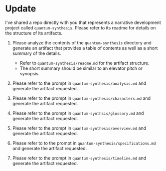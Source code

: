# Update

I've shared a repo directly with you that represents a narrative development project called `quantum-synthesis`. Please refer to its readme for details on the structure of its artifacts.

1. Please analyze the contents of the `quantum-synthesis` directory and generate an artifact that provides a table of contents as well as a short summary of the details.
    - Refer to `quantum-synthesis/readme.md` for the artifact structure.
    - The short summary should be similar to an elevator pitch or synopsis.

2. Please refer to the prompt in `quantum-synthesis/analysis.md` and generate the artifact requested.

3. Please refer to the prompt in `quantum-synthesis/characters.md` and generate the artifact requested.

4. Please refer to the prompt in `quantum-synthsis/glossary.md` and generate the artifact requested.

5. Please refer to the prompt in `quantum-synthesis/overview.md` and generate the artifact requested.

6. Please refer to to the prompt in `quantum-synthesis/specifications.md` and generate the artifact requested.

7. Please refer to the prompt in `quantum-synthesis/timeline.md` and generate the artifact requested.